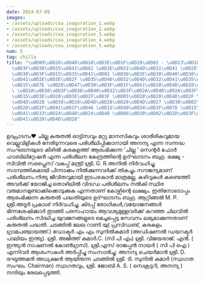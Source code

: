 ```yaml
---
date: 2024-07-09
images:
- /assets/uploads/coa_inaguration_1.webp
- /assets/uploads/coa_inaguration_2.webp
- /assets/uploads/coa_inaguration_3.webp
- /assets/uploads/coa_inaguration_4.webp
- /assets/uploads/coa_inaguration_5.webp
num: 5
tag: chilla
title: "\u0D09\u0D26\u0D4D\u0D18\u0D3E\u0D1F\u0D28\u0D02 - \u0D13\u0D1F\u0D4D\u0D1F\
  \u0D3F\u0D38\u0D35\u0D41\u0D02 \u0D2E\u0D31\u0D4D\u0D31\u0D41 \u0D2E\u0D3E\u0D28\
  \u0D38\u0D3F\u0D15\u0D35\u0D41\u0D02 \u0D36\u0D3E\u0D30\u0D40\u0D30\u0D3F\u0D15\u0D35\
  \u0D41\u0D2E\u0D3E\u0D2F \u0D35\u0D46\u0D32\u0D4D\u0D32\u0D41\u0D35\u0D3F\u0D33\u0D3F\
  \u0D15\u0D7E \u0D28\u0D47\u0D30\u0D3F\u0D1F\u0D41\u0D28\u0D4D\u0D28\u0D35\u0D30\u0D46\
  \ \u0D2A\u0D30\u0D3F\u0D36\u0D40\u0D32\u0D3F\u0D2A\u0D4D\u0D2A\u0D3F\u0D15\u0D4D\
  \u0D15\u0D3E\u0D28\u0D3E\u0D2F\u0D3F \u0D05\u0D28\u0D28\u0D4D\u0D2F \u0D0E\u0D28\
  \u0D4D\u0D28 \u0D38\u0D28\u0D4D\u0D28\u0D26\u0D4D\u0D27 \u0D38\u0D02\u0D18\u0D1F\
  \u0D28\u0D2F\u0D41\u0D1F\u0D46 \u0D15\u0D40\u0D34\u0D3F\u0D7D \u0D15\u0D30\u0D15\
  \u0D41\u0D33\u0D24\u0D4D\u0D24\u0D4D \u0D06\u0D30\u0D02\u0D2D\u0D3F\u0D15\u0D4D\u0D15\
  \u0D41\u0D28\u0D4D\u0D28"
---
```


ഉദ്ഘാടനം❤️
ചില്ല
കരുതൽ
  ഓട്ടിസവും മറ്റു മാനസികവും ശാരീരികവുമായ വെല്ലുവിളികൾ നേരിടുന്നവരെ പരിശീലിപ്പിക്കാനായി അനന്യ എന്ന സന്നദ്ധ സംഘടനയുടെ കീഴിൽ കരകുളത്ത് ആരംഭിക്കുന്ന 
 'ചില്ല ' സെന്റർ ഫോർ ഹാബിലിറ്റേഷൻ എന്ന പരിശീലന കേന്ദ്രത്തിന്റെ ഉദ്‌ഘാടനം ബഹു. ഭക്ഷ്യ - സിവിൽ സപ്ലൈസ് വകുപ്പ് മന്ത്രി ശ്രീ. G. R.അനിൽ നിർവഹിച്ചു.  സാമ്പത്തികമായി പിന്നാക്കം നിൽക്കുന്നവർക്ക് തികച്ചും സൗജന്യമാണ് പരിശീലനം.നിത്യ ജീവിതവുമായി ഇടപഴകാൻ മാത്രമല്ല, കഴിവുകൾ കണ്ടെത്തി അവർക്ക് യോജിച്ച തൊഴിലിൽ വിദഗ്ധ പരിശീലനം നൽകി  സ്ഥിര വരുമാനമുണ്ടാക്കിക്കൊടുക്കുക എന്നതാണ് കോഴ്സിന്റെ ലക്ഷ്യം.
      ഇതിനോടൊപ്പം ആരംഭിക്കുന്ന കരുതൽ പദ്ധതിയുടെ ഉദ്‌ഘാടനം ബഹു. ആറ്റിങ്ങൽ M. P. ശ്രീ.അടൂർ പ്രകാശ് നിർവഹിച്ചു.
കിടപ്പ് രോഗികൾ,വയോജനങ്ങൾ
ഭിന്നശേഷിക്കാർ തുടങ്ങി പരസഹായം ആവശ്യമുള്ളവർക്ക് കുറഞ്ഞ ചിലവിൽ പരിശീലനം സിദ്ധിച്ച യുവജനങ്ങളുടെ മെച്ചപ്പെട്ട സേവനം ലഭ്യമാക്കുന്നതാണ് കരുതൽ പദ്ധതി. 
ചടങ്ങിൽ 
 ലേഖ റാണി യു( പ്രസിഡണ്ട്, കരകുളം ഗ്രാമപഞ്ചായത്ത്.)
ഡോക്ടർ എം എം സുനിൽകുമാർ (അഡിഷണൽ ഡയറക്ടർ പാലിയം ഇന്ത്യ).
 ശ്രീ. അജിത്ത് കുമാർ.C. (സി പി എം)
 ശ്രീ. വിജയരാജ്. എൻ. ( ഇന്ത്യൻ നാഷണൽ കോൺഗ്രസ്).
 ശ്രീ.എസ് രാജപ്പൻ നായർ ( സി പി ഐ )
എന്നിവർ ആശംസകൾ അർപ്പിച്ചു സംസാരിച്ചു.
അനന്യ ചെയർമാൻ ശ്രീ. D. രഘുത്തമൻ അധ്യക്ഷൻ ആയിരുന്ന ചടങ്ങിൽ ശ്രീ. ടി. സുനിൽ കുമാർ (സ്വാഗത സംഘം. Chairman) സ്വാഗതവും, ശ്രീ. ജോബി A. S. ( സെക്രട്ടറി, അനന്യ ) നന്ദിയും രേഖപ്പെടുത്തി.